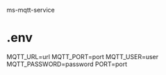 ms-mqtt-service

# .env
MQTT_URL=url
MQTT_PORT=port
MQTT_USER=user
MQTT_PASSWORD=password
PORT=port
